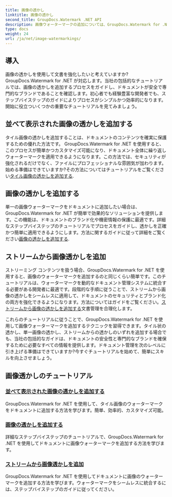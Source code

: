 ```yaml
---
title: 画像の透かし
linktitle: 画像の透かし
second_title: GroupDocs.Watermark .NET API
description: 画像ウォーターマークの追加については、GroupDocs.Watermark for .NET チュートリアルを参照してください。ドキュメントのセキュリティとブランド化を強化するための段階的な方法を学びます。
type: docs
weight: 24
url: /ja/net/image-watermarkings/
---
```

## 導入

画像の透かしを使用して文書を強化したいと考えていますか? GroupDocs.Watermark for .NET が対応します。当社の包括的なチュートリアルでは、画像の透かしを追加するプロセスをガイドし、ドキュメントが安全で専門的なブランドであることを確認します。初心者でも経験豊富な開発者でも、ステップバイステップのガイドによりプロセスがシンプルかつ効率的になります。開始に役立ついくつかの重要なチュートリアルを見てみましょう。

## 並べて表示された画像の透かしを追加する
タイル画像の透かしを追加することは、ドキュメントのコンテンツを確実に保護するための優れた方法です。 GroupDocs.Watermark for .NET を使用すると、このプロセスが簡単かつカスタマイズ可能になり、ドキュメント全体に繰り返しウォーターマークを適用できるようになります。この方法では、セキュリティが強化されるだけでなく、ファイルにプロフェッショナルな雰囲気が加わります。始める準備はできていますか?その方法についてはチュートリアルをご覧ください[タイル画像の透かしを追加する](./add-tiled-image-watermark/).

## 画像の透かしを追加する
単一の画像ウォーターマークをドキュメントに追加したい場合は、GroupDocs.Watermark for .NET が簡単で効果的なソリューションを提供します。この機能は、ドキュメントのブランド化や機密情報の保護に最適です。詳細なステップバイステップのチュートリアルでプロセスをガイドし、透かしを正確かつ簡単に適用できるようにします。方法に関するガイドに従って詳細をご覧ください[画像の透かしを追加する](./add-image-watermark/).

## ストリームから画像透かしを追加
ストリーミング コンテンツを扱う場合、GroupDocs.Watermark for .NET を使用すると、画像のウォーターマークを追加するのと同じくらい簡単です。このチュートリアルは、ウォーターマークを動的なドキュメント管理システムに統合する必要がある開発者に最適です。段階的な手順に従うことで、ストリームから画像の透かしをシームレスに適用して、ドキュメントのセキュリティとブランド化の両方を強化できるようになります。方法についてはガイドをご覧ください。[ストリームから画像の透かしを追加する](./add-image-watermark-from-stream/)文書管理を合理化します。

これらのチュートリアルに従うことで、GroupDocs.Watermark for .NET を使用して画像ウォーターマークを追加するテクニックを習得できます。タイル状の透かし、単一画像の透かし、ストリームからの透かしのいずれを追加する場合でも、当社の包括的なガイドは、ドキュメントの安全性と専門的なブランドを確保するために必要なすべての情報を提供します。ドキュメント管理を次のレベルに引き上げる準備はできていますか?今すぐチュートリアルを始めて、簡単にスキルを向上させましょう。

## 画像透かしのチュートリアル
### [並べて表示された画像の透かしを追加する](./add-tiled-image-watermark/)
GroupDocs.Watermark for .NET を使用して、タイル画像のウォーターマークをドキュメントに追加する方法を学びます。簡単、効率的、カスタマイズ可能。
### [画像の透かしを追加する](./add-image-watermark/)
詳細なステップバイステップのチュートリアルで、GroupDocs.Watermark for .NET を使用してドキュメントに画像ウォーターマークを追加する方法を学びます。
### [ストリームから画像透かしを追加](./add-image-watermark-from-stream/)
GroupDocs.Watermark for .NET を使用してドキュメントに画像のウォーターマークを追加する方法を学びます。ウォーターマークをシームレスに統合するには、ステップバイステップのガイドに従ってください。